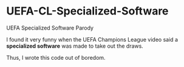# UEFA-CL-Specialized-Software
UEFA Specialized Software Parody

I found it very funny when the UEFA Champions League video said a __specialized software__ was made to take out the draws. 

Thus, I wrote this code out of boredom.
